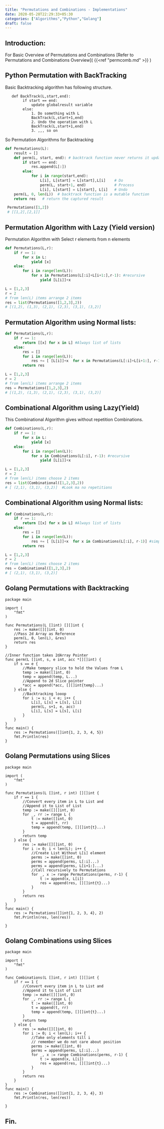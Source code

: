 ```yaml
---
title: "Permutations and Combinations - Implementations"
date: 2020-05-28T22:29:33+05:30
categories: ["Algorithms","Python","Golang"]
draft: false
---
```

## Introduction:
For Basic Overview of Permutations and Combinations
[Refer to Permutations and Combinations Overview]( {{<ref "permcomb.md" >}} )
## Python Permutation with BackTracking
Basic Backtracking algorithm has following structure.
```
   def BackTrack(L,start,end):
        if start == end:
            update globalresult variable
        else:
            1. Do something with L
            BackTrack(L,start+1,end)
            2. Undo the operation with L
            BackTrack(L,start+1,end)
            3. ,,, so on
```
So Permutation Algorithms for Backtracking
```python
def Permutations(L):
    result = []     
    def perm(L, start, end): # backtrack function never returns it updates the results outer scope variables 
        if start == end:
            res.append(L[:])
        else:
            for i in range(start,end):
                L[i], L[start] = L[start],L[i]    # Do
                perm(L, start+1, end)             # Process
                L[i], L[start] = L[start], L[i]   # Undo
    perm(L, 0, len(L))  # backtrack function is a mutable function
    return res   # return the captured result
```
```python
 Permutations([1,2]) 
 # [[1,2],[2,1]]
 ```

 ## Permutation Algorithm with Lazy (Yield version)

Permutation Algorithm with Select r elements from n elements

```python
def Permutations(L,r):
    if r == 1:
        for x in L:
            yield [x]
    else:
        for i in range(len(L)):
            for x in Permutations(L[:i]+L[i+1:],r-1): #recursive
                yield [L[i]]+x
```
```python
L = [1,2,3]
r = 2
# from len(L) items arrange 2 items
res = list(Permutations([1,2,3],2))
# [(1,2), (1,3), (2,1), (2,3), (3,1), (3,2)]
```
## Permutation Algorithm using Normal lists:
```python
def Permutations(L,r):
    if r == 1:
        return [[x] for x in L] #Always list of lists
    else:
        res = []
        for i in range(len(L)):
            res += [ [L[i]]+x  for x in Permutations(L[:i]+L[i+1:], r-1)]
        return res
```
```python
L = [1,2,3]
r = 2
# from len(L) items arrange 2 items
res = Permutations([1,2,3],2)
# [(1,2), (1,3), (2,1), (2,3), (3,1), (3,2)]
```
## Combinational Algorithm using Lazy(Yield)
This Combinational Algorithm gives without repetition Combinations.
```python
def Combinations(L,r):
    if r == 1:
        for x in L:
            yield [x]
    else:
        for i in range(len(L)):
            for x in Combinations(L[:i], r-1): #recursive
                yield [L[i]]+x
```
```python
L = [1,2,3]
r = 2
# from len(L) items choose 2 items
res = list(Combinational([1,2,3],2))
# [ (2,1), (3,1), (3,2)]  #Look ma no repetitions
```
## Combinational Algorithm using Normal lists:
```python
def Combinations(L,r):
    if r == 1:
        return [[x] for x in L] #Always list of lists
    else:
        res = []
        for i in range(len(L)):
            res += [ [L[i]]+x  for x in Combinations(L[:i], r-1)] #simple change dont add L[i+1:] to change permutation to combination
        return res
```
```python
L = [1,2,3]
r = 2
# from len(L) items choose 2 items
res = Combinational([1,2,3],2)
# [ (2,1), (3,1), (3,2)] 
```
## Golang Permutations with Backtracking
```golang
package main                                                          

import (
    "fmt"
)

func Permutations(L []int) [][]int {
    res := make([][]int, 0) 
    //Pass 2d Array as Reference
    perm(L, 0, len(L), &res)
    return res
}

//Inner function takes 2dArray Pointer
func perm(L []int, s, e int, acc *[][]int) {
    if s == e {
        //Make tempory slice to hold the Values from L
        temp := make([]int, 0)
        temp = append(temp, L...)
        //Append to 2d Slice pointer
        *acc = append(*acc, [][]int{temp}...)
    } else {
        //Backtracking looop
        for i := s; i < e; i++ {
            L[i], L[s] = L[s], L[i]
            perm(L, s+1, e, acc)
            L[i], L[s] = L[s], L[i]
        }
    }
}
func main() {
    res := Permutations([]int{1, 2, 3, 4, 5})
    fmt.Println(res)
}
```
## Golang Permutations using Slices
```golang
package main

import (
    "fmt"
)

func Permutations(L []int, r int) [][]int {
    if r == 1 {
        //Convert every item in L to List and
        //Append it to List of List
        temp := make([][]int, 0)
        for _, rr := range L {
            t := make([]int, 0)
            t = append(t, rr)
            temp = append(temp, [][]int{t}...)
        }
        return temp
    } else {
        res := make([][]int, 0)
        for i := 0; i < len(L); i++ {
            //Create List Without L[i] element
            perms := make([]int, 0)
            perms = append(perms, L[:i]...)
            perms = append(perms, L[i+1:]...)
            //Call recursively to Permutations
            for _, x := range Permutations(perms, r-1) {
                t := append(x, L[i])
                res = append(res, [][]int{t}...)
            }
        }
        return res
    }
}
func main() {
    res := Permutations([]int{1, 2, 3, 4}, 2)
    fmt.Println(res, len(res))

}
```
## Golang Combinations using Slices
```golang
package main

import (
    "fmt"
)

func Combinations(L []int, r int) [][]int {
    if r == 1 {
        //Convert every item in L to List and
        //Append it to List of List
        temp := make([][]int, 0)
        for _, rr := range L {
            t := make([]int, 0)
            t = append(t, rr)
            temp = append(temp, [][]int{t}...)
        }
        return temp
    } else {
        res := make([][]int, 0)
        for i := 0; i < len(L); i++ {
            //Take only elements till i 
            // remember we do not care about position 
            perms := make([]int, 0)
            perms = append(perms, L[:i]...)
            for _, x := range Combinations(perms, r-1) {
                t := append(x, L[i])
                res = append(res, [][]int{t}...)
            }
        }
        return res
    }
}
func main() {
    res := Combinations([]int{1, 2, 3, 4}, 3)
    fmt.Println(res, len(res))

}
```
## Fin.